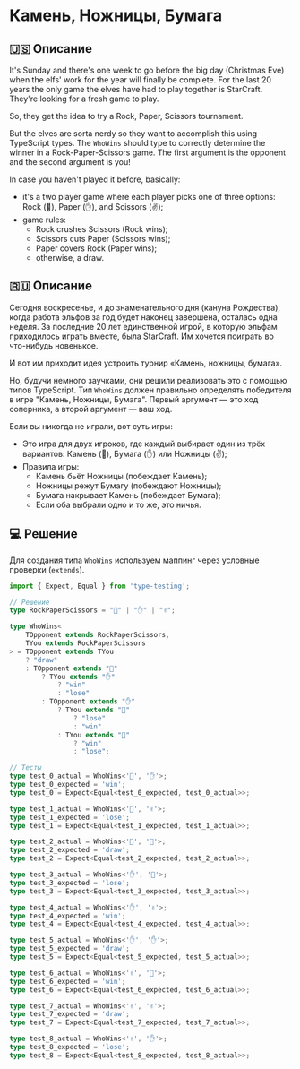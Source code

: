 # Камень, Ножницы, Бумага

## 🇺🇸 Описание

It's Sunday and there's one week to go before the big day (Christmas Eve) when the elfs'
work for the year will finally be complete. For the last 20 years the only game the elves have had to play
together is StarCraft. They're looking for a fresh game to play.

So, they get the idea to try a Rock, Paper, Scissors tournament.

But the elves are sorta nerdy so they want to accomplish this using TypeScript types.
The `WhoWins` should type to correctly determine the winner in a Rock-Paper-Scissors game.
The first argument is the opponent and the second argument is you!

In case you haven't played it before, basically:

* it's a two player game where each player picks one of three options: Rock (👊), Paper (✋), and Scissors (✌️);
* game rules:
    * Rock crushes Scissors (Rock wins);
    * Scissors cuts Paper (Scissors wins);
    * Paper covers Rock (Paper wins);
    * otherwise, a draw.

## 🇷🇺 Описание

Сегодня воскресенье, и до знаменательного дня (кануна Рождества), когда работа эльфов за год будет наконец
завершена, осталась одна неделя. За последние 20 лет единственной игрой, в которую эльфам приходилось играть вместе,
была StarCraft. Им хочется поиграть во что-нибудь новенькое.

И вот им приходит идея устроить турнир «Камень, ножницы, бумага».

Но, будучи немного заучками, они решили реализовать это с помощью типов TypeScript.
Тип `WhoWins` должен правильно определять победителя в игре "Камень, Ножницы, Бумага".
Первый аргумент — это ход соперника, а второй аргумент — ваш ход.

Если вы никогда не играли, вот суть игры:

* Это игра для двух игроков, где каждый выбирает один из трёх вариантов: Камень (👊), Бумага (✋) или Ножницы (✌️);
* Правила игры:
    * Камень бьёт Ножницы (побеждает Камень);
    * Ножницы режут Бумагу (побеждают Ножницы);
    * Бумага накрывает Камень (побеждает Бумага);
    * Если оба выбрали одно и то же, это ничья.

## 💻 Решение

Для создания типа `WhoWins` используем маппинг через условные проверки (`extends`).

```typescript
import { Expect, Equal } from 'type-testing';

// Решение
type RockPaperScissors = "👊" | "✋" | "✌️";

type WhoWins<
    TOpponent extends RockPaperScissors,
    TYou extends RockPaperScissors
> = TOpponent extends TYou
    ? "draw"
    : TOpponent extends "👊"
        ? TYou extends "✋"
            ? "win"
            : "lose"
        : TOpponent extends "✋"
            ? TYou extends "👊"
                ? "lose"
                : "win"
            : TYou extends "👊"
                ? "win"
                : "lose";

// Тесты
type test_0_actual = WhoWins<'👊', '✋'>;
type test_0_expected = 'win';
type test_0 = Expect<Equal<test_0_expected, test_0_actual>>;

type test_1_actual = WhoWins<'👊', '✌️'>;
type test_1_expected = 'lose';
type test_1 = Expect<Equal<test_1_expected, test_1_actual>>;

type test_2_actual = WhoWins<'👊', '👊'>;
type test_2_expected = 'draw';
type test_2 = Expect<Equal<test_2_expected, test_2_actual>>;

type test_3_actual = WhoWins<'✋', '👊'>;
type test_3_expected = 'lose';
type test_3 = Expect<Equal<test_3_expected, test_3_actual>>;

type test_4_actual = WhoWins<'✋', '✌️'>;
type test_4_expected = 'win';
type test_4 = Expect<Equal<test_4_expected, test_4_actual>>;

type test_5_actual = WhoWins<'✋', '✋'>;
type test_5_expected = 'draw';
type test_5 = Expect<Equal<test_5_expected, test_5_actual>>;

type test_6_actual = WhoWins<'✌️', '👊'>;
type test_6_expected = 'win';
type test_6 = Expect<Equal<test_6_expected, test_6_actual>>;

type test_7_actual = WhoWins<'✌️', '✌️'>;
type test_7_expected = 'draw';
type test_7 = Expect<Equal<test_7_expected, test_7_actual>>;

type test_8_actual = WhoWins<'✌️', '✋'>;
type test_8_expected = 'lose';
type test_8 = Expect<Equal<test_8_expected, test_8_actual>>;
```